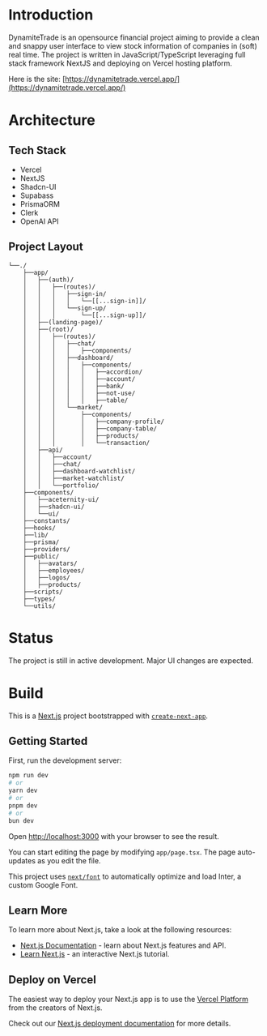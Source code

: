 # Introduction

DynamiteTrade is an opensource financial project aiming to provide a clean and snappy user interface to view stock information of companies in (soft) real time.
The project is written in JavaScript/TypeScript leveraging full stack framework NextJS and deploying on Vercel hosting platform.

Here is the site: [https://dynamitetrade.vercel.app/](https://dynamitetrade.vercel.app/)

# Architecture

## Tech Stack

* Vercel
* NextJS
* Shadcn-UI
* Supabass
* PrismaORM
* Clerk
* OpenAI API

## Project Layout

```
└──./
    ├──app/
    │   ├──(auth)/
    │   │   ├──(routes)/
    │   │   │   ├──sign-in/
    │   │   │   │   └──[[...sign-in]]/
    │   │   │   └──sign-up/
    │   │   │       └──[[...sign-up]]/
    │   ├──(landing-page)/
    │   ├──(root)/
    │   │   ├──(routes)/
    │   │   │   ├──chat/
    │   │   │   │   ├──components/
    │   │   │   ├──dashboard/
    │   │   │   │   ├──components/
    │   │   │   │   │   ├──accordion/
    │   │   │   │   │   ├──account/
    │   │   │   │   │   ├──bank/
    │   │   │   │   │   ├──not-use/
    │   │   │   │   │   ├──table/
    │   │   │   └──market/
    │   │   │       ├──components/
    │   │   │       │   ├──company-profile/
    │   │   │       │   ├──company-table/
    │   │   │       │   ├──products/
    │   │   │       │   └──transaction/
    │   ├──api/
    │   │   ├──account/
    │   │   ├──chat/
    │   │   ├──dashboard-watchlist/
    │   │   ├──market-watchlist/
    │   │   └──portfolio/
    ├──components/
    │   ├──aceternity-ui/
    │   ├──shadcn-ui/
    │   └──ui/
    ├──constants/
    ├──hooks/
    ├──lib/
    ├──prisma/
    ├──providers/
    ├──public/
    │   ├──avatars/
    │   ├──employees/
    │   ├──logos/
    │   ├──products/
    ├──scripts/
    ├──types/
    └──utils/
```

# Status

The project is still in active development. Major UI changes are expected.

# Build

This is a [Next.js](https://nextjs.org/) project bootstrapped with [`create-next-app`](https://github.com/vercel/next.js/tree/canary/packages/create-next-app).

## Getting Started

First, run the development server:

```bash
npm run dev
# or
yarn dev
# or
pnpm dev
# or
bun dev
```

Open [http://localhost:3000](http://localhost:3000) with your browser to see the result.

You can start editing the page by modifying `app/page.tsx`. The page auto-updates as you edit the file.

This project uses [`next/font`](https://nextjs.org/docs/basic-features/font-optimization) to automatically optimize and load Inter, a custom Google Font.

## Learn More

To learn more about Next.js, take a look at the following resources:

- [Next.js Documentation](https://nextjs.org/docs) - learn about Next.js features and API.
- [Learn Next.js](https://nextjs.org/learn) - an interactive Next.js tutorial.

## Deploy on Vercel

The easiest way to deploy your Next.js app is to use the [Vercel Platform](https://vercel.com/new?utm_medium=default-template&filter=next.js&utm_source=create-next-app&utm_campaign=create-next-app-readme) from the creators of Next.js.

Check out our [Next.js deployment documentation](https://nextjs.org/docs/deployment) for more details.